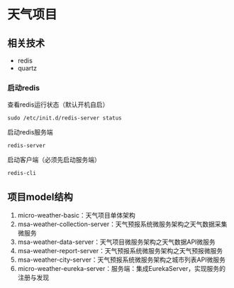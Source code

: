 # 天气项目

## 相关技术
<ul>
    <li>redis</li>
    <li>quartz</li>
</ul>

### 启动redis
查看redis运行状态（默认开机自启）
```text
sudo /etc/init.d/redis-server status
```
启动redis服务端
```text
redis-server
```
启动客户端（必须先启动服务端）
```text
redis-cli
```

## 项目model结构
<ol>
    <li>micro-weather-basic：天气项目单体架构</li>
    <li>msa-weather-collection-server：天气预报系统微服务架构之天气数据采集微服务</li>
    <li>msa-weather-data-server：天气项目微服务架构之天气数据API微服务</li>
    <li>msa-weather-report-server：天气预报系统微服务架构之天气预报微服务</li>
    <li>msa-weather-city-server：天气预报系统微服务架构之城市列表API微服务</li>
    <li>micro-weather-eureka-server：服务端：集成EurekaServer，实现服务的注册与发现</li>
</ol>
